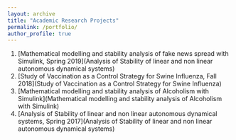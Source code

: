```yaml
---
layout: archive
title: "Academic Research Projects"
permalink: /portfolio/
author_profile: true
---
```



1. [Mathematical modelling and stability analysis of fake news spread with Simulink, Spring 2019](Analysis of Stability of linear and non linear autonomous dynamical systems)
2. [Study of Vaccination as a Control Strategy for Swine Influenza, Fall 2018](Study of Vaccination as a Control Strategy for Swine Influenza)
3. [Mathematical modelling and stability analysis of Alcoholism with Simulink](Mathematical modelling and stability analysis of Alcoholism with Simulink)
4. [Analysis of Stability of linear and non linear autonomous dynamical systems, Spring 2017](Analysis of Stability of linear and non linear autonomous dynamical systems)
